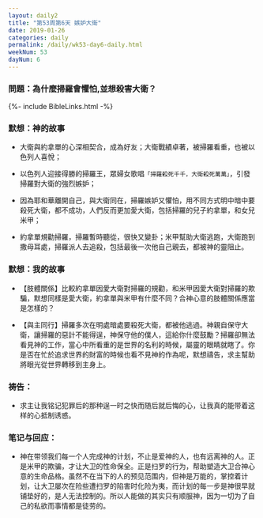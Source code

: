 ```yaml
---
layout: daily2
title: "第53周第6天 嫉妒大衛"
date: 2019-01-26
categories: daily
permalink: /daily/wk53-day6-daily.html
weekNum: 53
dayNum: 6
---
```


### 問題：為什麼掃羅會懼怕,並想殺害大衛？

{%- include BibleLinks.html -%}

### 默想：神的故事
+ 大衛與約拿單的心深相契合，成為好友；大衛戰績卓著，被掃羅看重，也被以色列人喜悅；

+ 以色列人迎接得勝的掃羅王，眾婦女歌唱`「掃羅殺死千千，大衛殺死萬萬」`，引發掃羅對大衛的強烈嫉妒；

+ 因為耶和華離開自己，與大衛同在，掃羅嫉妒又懼怕，用不同方式明中暗中要殺死大衛，都不成功，人們反而更加愛大衛，包括掃羅的兒子約拿單，和女兒米甲；

+ 約拿單規勸掃羅，掃羅暫時聽從，很快又變卦；米甲幫助大衛逃跑，大衛跑到撒母耳處，掃羅派人去追殺，包括最後一次他自己親去，都被神的靈阻止。

### 默想：我的故事
+ 【肢體關係】比較約拿單因愛大衛對掃羅的規勸，和米甲因愛大衛對掃羅的欺騙，默想同樣是愛大衛，約拿單與米甲有什麼不同？合神心意的肢體關係應當是怎樣的？

+ 【與主同行】掃羅多次在明處暗處要殺死大衛，都被他逃過。神親自保守大衛，讓掃羅的惡計不能得逞，神保守他的僕人，這給你什麼鼓勵？掃羅卻無法看見神的工作，當心中所看重的是世界的名利的時候，屬靈的眼睛就瞎了。你是否在忙於追求世界的財富的時候也看不見神的作為呢，默想禱告，求主幫助將眼光從世界轉移到主身上。 

### 祷告：

+ 求主让我铭记犯罪后的那种逞一时之快而随后就后悔的心，让我真的能带着这样的心抵制诱惑。

### 笔记与回应：

+ 神在带领我们每一个人完成神的计划，不止是爱神的人，也有远离神的人。正是米甲的欺骗，才让大卫的性命保全。正是扫罗的行为，帮助塑造大卫合神心意的生命品格。虽然不在当下的人的预见范围内，但神是万能的，掌控着计划，让大卫屡次在险些遭扫罗的陷害时化险为夷，而计划的每一步是神很早就铺垫好的，是人无法控制的。所以人能做的其实只有顺服神，因为一切为了自己的私欲而事情都是徒劳的。